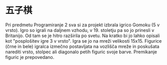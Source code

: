 # 五子棋
Pri predmetu Programiranje 2 sva si za projekt izbrala igrico Gomoku (5 v vrsto). Igro so igrali na daljnem vzhodu, v 19. stoletju pa so jo prinesli v Britanijo. Od tam se je hitro razširila po svetu. Na kratko bi jo lahko opisali kot "posplošitev igre 3 v vrsto". Igra se jo na mreži velikosti 15x15. Figurice (črne in bele) igralca izmečno postavljata na vozlišča mreže in poskušata narediti vrsto, stolpec ali diagonalo petih figuric svoje barve. Premikanje figuric je prepovedano.
